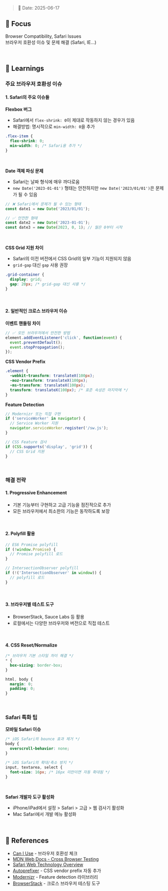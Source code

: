 > 📅 Date: 2025-06-17

## 📌 Focus

Browser Compatibility, Safari Issues 
<br />
브라우저 호환성 이슈 및 문제 해결 (Safari, IE...)

<br />

## 📝 Learnings

### 주요 브라우저 호환성 이슈

#### 1. Safari의 주요 이슈들

**Flexbox 버그**
- Safari에서 `flex-shrink: 0`이 제대로 작동하지 않는 경우가 있음
- 해결방법: 명시적으로 `min-width: 0`을 추가

```css
.flex-item {
  flex-shrink: 0;
  min-width: 0; /* Safari용 추가 */
}
```

<br />

**Date 객체 파싱 문제**
- Safari는 날짜 형식에 매우 까다로움
- `new Date('2023-01-01')` 형태는 안전하지만 `new Date('2023/01/01')`은 문제가 될 수 있음

```javascript
// ❌ Safari에서 문제가 될 수 있는 형태
const date1 = new Date('2023/01/01');

// ✅ 안전한 형태
const date2 = new Date('2023-01-01');
const date3 = new Date(2023, 0, 1); // 월은 0부터 시작
```

<br />

**CSS Grid 지원 차이**
- Safari의 이전 버전에서 CSS Grid의 일부 기능이 지원되지 않음
- `grid-gap` 대신 `gap` 사용 권장

```css
.grid-container {
  display: grid;
  gap: 20px; /* grid-gap 대신 사용 */
}
```

<br />

#### 2. 일반적인 크로스 브라우저 이슈

**이벤트 핸들링 차이**
```javascript
// ✅ 모든 브라우저에서 안전한 방법
element.addEventListener('click', function(event) {
  event.preventDefault();
  event.stopPropagation();
});
```

**CSS Vendor Prefix**
```css
.element {
  -webkit-transform: translateX(100px);
  -moz-transform: translateX(100px);
  -ms-transform: translateX(100px);
  transform: translateX(100px); /* 표준 속성은 마지막에 */
}
```

**Feature Detection**
```javascript
// Modernizr 또는 직접 구현
if ('serviceWorker' in navigator) {
  // Service Worker 지원
  navigator.serviceWorker.register('/sw.js');
}

// CSS Feature 검사
if (CSS.supports('display', 'grid')) {
  // CSS Grid 지원
}
```

<br />

### 해결 전략

#### 1. Progressive Enhancement
- 기본 기능부터 구현하고 고급 기능을 점진적으로 추가
- 모든 브라우저에서 최소한의 기능은 동작하도록 보장

<br />

#### 2. Polyfill 활용
```javascript
// ES6 Promise polyfill
if (!window.Promise) {
  // Promise polyfill 로드
}

// IntersectionObserver polyfill
if (!('IntersectionObserver' in window)) {
  // polyfill 로드
}
```

<br />

#### 3. 브라우저별 테스트 도구
- BrowserStack, Sauce Labs 등 활용
- 로컬에서는 다양한 브라우저와 버전으로 직접 테스트

<br />

#### 4. CSS Reset/Normalize
```css
/* 브라우저 기본 스타일 차이 해결 */
* {
  box-sizing: border-box;
}

html, body {
  margin: 0;
  padding: 0;
}
```

<br />

### Safari 특화 팁

**모바일 Safari 이슈**
```css
/* iOS Safari의 bounce 효과 제거 */
body {
  overscroll-behavior: none;
}

/* iOS Safari의 확대/축소 방지 */
input, textarea, select {
  font-size: 16px; /* 16px 미만이면 자동 확대됨 */
}
```

<br />

**Safari 개발자 도구 활성화**
- iPhone/iPad에서 설정 > Safari > 고급 > 웹 검사기 활성화
- Mac Safari에서 개발 메뉴 활성화

<br />

## 🔗 References

- [Can I Use](https://caniuse.com/) - 브라우저 호환성 체크
- [MDN Web Docs - Cross Browser Testing](https://developer.mozilla.org/ko/docs/Learn/Tools_and_testing/Cross_browser_testing)
- [Safari Web Technology Overview](https://developer.apple.com/safari/technology-preview/)
- [Autoprefixer](https://autoprefixer.github.io/) - CSS vendor prefix 자동 추가
- [Modernizr](https://modernizr.com/) - Feature detection 라이브러리
- [BrowserStack](https://www.browserstack.com/) - 크로스 브라우저 테스팅 도구
